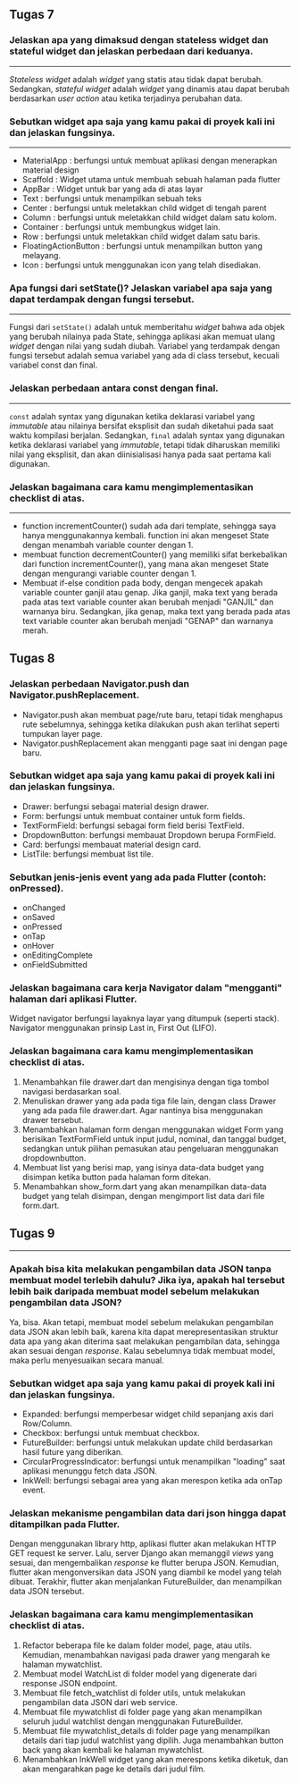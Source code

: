 ## Tugas 7
### Jelaskan apa yang dimaksud dengan stateless widget dan stateful widget dan jelaskan perbedaan dari keduanya.
---
*Stateless widget* adalah *widget* yang statis atau tidak dapat berubah. Sedangkan, *stateful widget* adalah *widget* yang dinamis atau dapat berubah berdasarkan *user action* atau ketika terjadinya perubahan data.

###  Sebutkan widget apa saja yang kamu pakai di proyek kali ini dan jelaskan fungsinya.
---
- MaterialApp : berfungsi untuk membuat aplikasi dengan menerapkan material design
- Scaffold : Widget utama untuk membuah sebuah halaman pada flutter
- AppBar : Widget untuk bar yang ada di atas layar
- Text : berfungsi untuk menampilkan sebuah teks
- Center : berfungsi untuk meletakkan child widget di tengah parent
- Column : berfungsi untuk meletakkan child widget dalam satu kolom.
- Container : berfungsi untuk membungkus widget lain.
- Row : berfungsi untuk meletakkan child widget dalam satu baris.
- FloatingActionButton : berfungsi untuk menampilkan button yang melayang.
- Icon : berfungsi untuk menggunakan icon yang telah disediakan.
###  Apa fungsi dari setState()? Jelaskan variabel apa saja yang dapat terdampak dengan fungsi tersebut.
---
Fungsi dari `setState()` adalah untuk memberitahu *widget* bahwa ada objek yang berubah nilainya pada State, sehingga aplikasi akan memuat ulang *widget* dengan nilai yang sudah diubah. Variabel yang terdampak dengan fungsi tersebut adalah semua variabel yang ada di class tersebut, kecuali variabel const dan final.
### Jelaskan perbedaan antara const dengan final.
---
`const` adalah syntax yang digunakan ketika deklarasi variabel yang *immutable* atau nilainya bersifat eksplisit dan sudah diketahui pada saat waktu kompilasi berjalan. Sedangkan, `final` adalah syntax yang digunakan ketika deklarasi variabel yang *immutable*, tetapi tidak diharuskan memiliki nilai yang eksplisit, dan akan diinisialisasi hanya pada saat pertama kali digunakan.
### Jelaskan bagaimana cara kamu mengimplementasikan checklist di atas.
---
- function incrementCounter() sudah ada dari template, sehingga saya hanya menggunakannya kembali. function ini akan mengeset State dengan menambah variable counter dengan 1.
- membuat function decrementCounter() yang memiliki sifat berkebalikan dari function incrementCounter(), yang mana akan mengeset State dengan mengurangi variable counter dengan 1.
- Membuat if-else condition pada body, dengan mengecek apakah variable counter ganjil atau genap. Jika ganjil, maka text yang berada pada atas text variable counter akan berubah menjadi "GANJIL" dan warnanya biru. Sedangkan, jika genap, maka text yang berada pada atas text variable counter akan berubah menjadi "GENAP" dan warnanya merah.

## Tugas 8
###  Jelaskan perbedaan Navigator.push dan Navigator.pushReplacement.
- Navigator.push akan membuat page/rute baru, tetapi tidak menghapus rute sebelumnya, sehingga ketika dilakukan push akan terlihat seperti tumpukan layer page.
- Navigator.pushReplacement akan mengganti page saat ini dengan page baru.
### Sebutkan widget apa saja yang kamu pakai di proyek kali ini dan jelaskan fungsinya.
- Drawer: berfungsi sebagai material design drawer.
- Form: berfungsi untuk membuat container untuk form fields.
- TextFormField: berfungsi sebagai form field berisi TextField.
- DropdownButton: berfungsi membauat Dropdown berupa FormField.
- Card: berfungsi membauat material design card.
- ListTile: berfungsi membuat list tile.
### Sebutkan jenis-jenis event yang ada pada Flutter (contoh: onPressed).
- onChanged
- onSaved
- onPressed
- onTap
- onHover
- onEditingComplete
- onFieldSubmitted
### Jelaskan bagaimana cara kerja Navigator dalam "mengganti" halaman dari aplikasi Flutter.
Widget navigator berfungsi layaknya layar yang ditumpuk (seperti stack). Navigator menggunakan prinsip Last in, First Out (LIFO).
### Jelaskan bagaimana cara kamu mengimplementasikan checklist di atas.
1. Menambahkan file drawer.dart dan mengisinya dengan tiga tombol navigasi berdasarkan soal.
2. Menuliskan drawer yang ada pada tiga file lain, dengan class Drawer yang ada pada file drawer.dart. Agar nantinya bisa menggunakan drawer tersebut.
3. Menambahkan halaman form dengan menggunakan widget Form yang berisikan TextFormField untuk input judul, nominal, dan tanggal budget, sedangkan untuk pilihan pemasukan atau pengeluaran menggunakan dropdownbutton.
4. Membuat list yang berisi map, yang isinya data-data budget yang disimpan ketika button pada halaman form ditekan.
5. Menambahkan show_form.dart yang akan menampilkan data-data budget yang telah disimpan, dengan mengimport list data dari file form.dart.

## Tugas 9
---
### Apakah bisa kita melakukan pengambilan data JSON tanpa membuat model terlebih dahulu? Jika iya, apakah hal tersebut lebih baik daripada membuat model sebelum melakukan pengambilan data JSON?
Ya, bisa. Akan tetapi, membuat model sebelum melakukan pengambilan data JSON akan lebih baik, karena kita dapat merepresentasikan struktur data apa yang akan diterima saat melakukan pengambilan data, sehingga akan sesuai dengan *response*. Kalau sebelumnya tidak membuat model, maka perlu menyesuaikan secara manual.
### Sebutkan widget apa saja yang kamu pakai di proyek kali ini dan jelaskan fungsinya.
- Expanded: berfungsi memperbesar widget child sepanjang axis dari Row/Column.
- Checkbox: berfungsi untuk membuat checkbox.
- FutureBuilder: berfungsi untuk melakukan update child berdasarkan hasil future yang diberikan.
- CircularProgressIndicator: berfungsi untuk menampilkan "loading" saat aplikasi menunggu fetch data JSON.
- InkWell: berfungsi sebagai area yang akan merespon ketika ada onTap event.
### Jelaskan mekanisme pengambilan data dari json hingga dapat ditampilkan pada Flutter.
Dengan menggunakan library http, aplikasi flutter akan melakukan HTTP GET request ke server. Lalu, server Django akan memanggil *views* yang sesuai, dan mengembalikan *response* ke flutter berupa JSON. Kemudian, flutter akan mengonversikan data JSON yang diambil ke model yang telah dibuat. Terakhir, flutter akan menjalankan FutureBuilder, dan menampilkan data JSON tersebut.
### Jelaskan bagaimana cara kamu mengimplementasikan checklist di atas.
1. Refactor beberapa file ke dalam folder model, page, atau utils. Kemudian, menambahkan navigasi pada drawer yang mengarah ke halaman mywatchlist.
2. Membuat model WatchList di folder model yang digenerate dari response JSON endpoint.
3. Membuat file fetch_watchlist di folder utils, untuk melakukan pengambilan data JSON dari web service.
4. Membuat file mywatchlist di folder page yang akan menampilkan seluruh judul watchlist dengan menggunakan FutureBuilder.
5. Membuat file mywatchlist_details di folder page yang menampilkan details dari tiap judul watchlist yang dipilih. Juga menambahkan button back yang akan kembali ke halaman mywatchlist.
6. Menambahkan InkWell widget yang akan merespons ketika diketuk, dan akan mengarahkan page ke details dari judul film.

